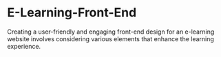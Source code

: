 # E-Learning-Front-End
Creating a user-friendly and engaging front-end design for an e-learning website involves considering various elements that enhance the learning experience. 
